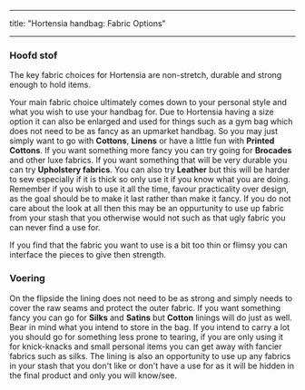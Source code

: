 - - -
title: "Hortensia handbag: Fabric Options"
- - -

### Hoofd stof

The key fabric choices for Hortensia are non-stretch, durable and strong enough to hold items.

Your main fabric choice ultimately comes down to your personal style and what you wish to use your handbag for. Due to Hortensia having a size option it can also be enlarged and used for things such as a gym bag which does not need to be as fancy as an upmarket handbag. So you may just simply want to go with **Cottons**, **Linens** or have a little fun with **Printed Cottons**. If you want something more fancy you can try going for **Brocades** and other luxe fabrics. If you want something that will be very durable you can try **Upholstery fabrics**. You can also try **Leather** but this will be harder to sew especially if it is thick so only use it if you know what you are doing. Remember if you wish to use it all the time, favour practicality over design, as the goal should be to make it last rather than make it fancy. If you do not care about the look at all then this may be an oppurtunity to use up fabric from your stash that you otherwise would not such as that ugly fabric you can never find a use for.

<Note>

If you find that the fabric you want to use is a bit too thin or flimsy you can interface the pieces to give then strength.

</Note>

### Voering

On the flipside the lining does not need to be as strong and simply needs to cover the raw seams and protect the outer fabric. If you want something fancy you can go for **Silks** and **Satins** but **Cotton** linings will do just as well. Bear in mind what you intend to store in the bag. If you intend to carry a lot you should go for something less prone to tearing, if you are only using it for knick-knacks and small personal items you can get away with fancier fabrics such as silks. The lining is also an opportunity to use up any fabrics in your stash that you don't like or don't have a use for as it will be hidden in the final product and only you will know/see.
